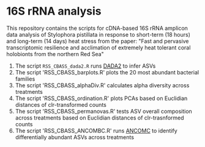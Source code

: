 # 16S rRNA analysis
This repository contains the scripts for cDNA-based 16S rRNA amplicon data analysis of Stylophora pistillata in response to short-term (18 hours) and long-term (14 days) heat stress from the paper: "Fast and pervasive transcriptomic resilience and acclimation of extremely heat tolerant coral holobionts from the northern Red Sea"

1. The script `RSS_CBASS_dada2.R` runs [DADA2](https://github.com/benjjneb/dada2) to infer ASVs
2. The script 'RSS_CBASS_barplots.R' plots the 20 most abundant bacterial families
3. The script 'RSS_CBASS_alphaDiv.R' calculates alpha diversity across treatments
4. The script 'RSS_CBASS_ordination.R' plots PCAs based on Euclidian distances of clr-transformed counts
5. The script 'RSS_CBASS_permanovas.R' tests ASV overall composition across treatments based on Euclidian distances of clr-trasnformed counts
6. The script 'RSS_CBASS_ANCOMBC.R' runs [ANCOMC](https://github.com/FrederickHuangLin/ANCOMBC) to identify differentially abundant ASVs across treatments


